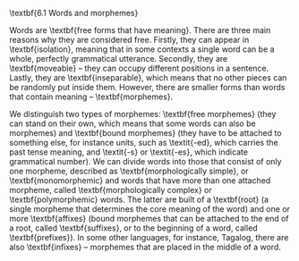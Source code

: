 \textbf{6.1 Words and morphemes}


Words are \textbf{free forms that have meaning}. There are three main reasons why they are considered free. Firstly, they can appear in \textbf{isolation}, meaning that in some contexts a single word can be a whole, perfectly grammatical utterance. Secondly, they are \textbf{moveable} – they can occupy different positions in a sentence. Lastly, they are \textbf{inseparable}, which means that no other pieces can be randomly put inside them. However, there are smaller forms than words that contain meaning – \textbf{morphemes}.


We distinguish two types of morphemes: \textbf{free morphemes} (they can stand on their own, which means that some words can also be morphemes) and \textbf{bound morphemes} (they have to be attached to something else, for instance units, such as \textit{-ed}, which carries the past tense meaning, and \textit{-s} or \textit{-es}, which indicate grammatical number). We can divide words into those that consist of only one morpheme, described as \textbf{morphologically simple}, or \textbf{monomorphemic} and words that have more than one attached morpheme, called \textbf{morphologically complex} or \textbf{polymorphemic} words. The latter are built of a \textbf{root} (a single morpheme that determines the core meaning of the word) and one or more \textbf{affixes} (bound morphemes that can be attached to the end of a root, called \textbf{suffixes}, or to the beginning of a word, called \textbf{prefixes}). In some other languages, for instance, Tagalog, there are also \textbf{infixes} – morphemes that are placed in the middle of a word.